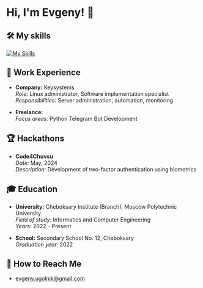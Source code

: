 # Hi, I'm Evgeny! 👋

## 🛠️ **My skills**
[![My Skills](https://skillicons.dev/icons?i=c,py,bash,linux,docker,postgres,sqlite,git)](https://skillicons.dev)

## 💼 **Work Experience**
- **Company:** Keysystems            
  *Role:* Linux administrator, Software implementation specialist       
  *Responsibilities:* Server administration, automation, monitoring

- **Freelance:**  
  *Focus areas:* Python Telegram Bot Development


## 🏆 **Hackathons**
- **Code4Chuvsu**  
  *Date:* May, 2024  
  *Description:* Development of two-factor authentication using biometrics


## 🎓 **Education**
- **University:** Cheboksary Institute (Branch), Moscow Polytechnic University  
  *Field of study:* Informatics and Computer Engineering      
  *Years:* 2022 – Present

- **School:** Secondary School No. 12, Cheboksary  
  *Graduation year:* 2022 

## 📧 **How to Reach Me**
- evgeny.ugolnik@gmail.com
